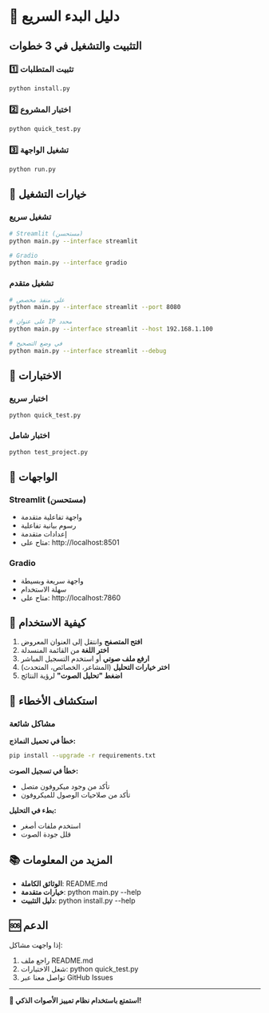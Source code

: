 # 🚀 دليل البدء السريع

## التثبيت والتشغيل في 3 خطوات

### 1️⃣ تثبيت المتطلبات
```bash
python install.py
```

### 2️⃣ اختبار المشروع
```bash
python quick_test.py
```

### 3️⃣ تشغيل الواجهة
```bash
python run.py
```

## 🎯 خيارات التشغيل

### تشغيل سريع
```bash
# Streamlit (مستحسن)
python main.py --interface streamlit

# Gradio
python main.py --interface gradio
```

### تشغيل متقدم
```bash
# على منفذ مخصص
python main.py --interface streamlit --port 8080

# على عنوان IP محدد
python main.py --interface streamlit --host 192.168.1.100

# في وضع التصحيح
python main.py --interface streamlit --debug
```

## 🧪 الاختبارات

### اختبار سريع
```bash
python quick_test.py
```

### اختبار شامل
```bash
python test_project.py
```

## 📱 الواجهات

### Streamlit (مستحسن)
- واجهة تفاعلية متقدمة
- رسوم بيانية تفاعلية
- إعدادات متقدمة
- متاح على: http://localhost:8501

### Gradio
- واجهة سريعة وبسيطة
- سهلة الاستخدام
- متاح على: http://localhost:7860

## 🎤 كيفية الاستخدام

1. **افتح المتصفح** وانتقل إلى العنوان المعروض
2. **اختر اللغة** من القائمة المنسدلة
3. **ارفع ملف صوتي** أو استخدم التسجيل المباشر
4. **اختر خيارات التحليل** (المشاعر، الخصائص، المتحدث)
5. **اضغط "تحليل الصوت"** لرؤية النتائج

## 🔧 استكشاف الأخطاء

### مشاكل شائعة

**خطأ في تحميل النماذج:**
```bash
pip install --upgrade -r requirements.txt
```

**خطأ في تسجيل الصوت:**
- تأكد من وجود ميكروفون متصل
- تأكد من صلاحيات الوصول للميكروفون

**بطء في التحليل:**
- استخدم ملفات أصغر
- قلل جودة الصوت

## 📚 المزيد من المعلومات

- **الوثائق الكاملة**: README.md
- **خيارات متقدمة**: python main.py --help
- **دليل التثبيت**: python install.py --help

## 🆘 الدعم

إذا واجهت مشاكل:
1. راجع ملف README.md
2. شغل الاختبارات: python quick_test.py
3. تواصل معنا عبر GitHub Issues

---

**🎉 استمتع باستخدام نظام تمييز الأصوات الذكي!**